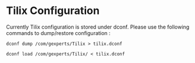 # Tilix Configuration

Currently Tilix configuration is stored under dconf.
Please use the following commands to dump/restore configuration :

`dconf dump /com/gexperts/Tilix > tilix.dconf`

`dconf load /com/gexperts/Tilix/ < tilix.dconf`

